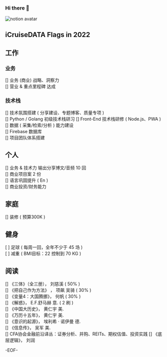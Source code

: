 ### Hi there 👋

![notion avatar](https://notion-avatar.vercel.app/api/img/eyJmYWNlIjo2LCJub3NlIjozLCJtb3V0aCI6MTAsImV5ZXMiOjYsImV5ZWJyb3dzIjoxMCwiZ2xhc3NlcyI6MiwiaGFpciI6MTQsImFjY2Vzc29yaWVzIjowLCJkZXRhaWxzIjowLCJiZWFyZCI6MH0=)

<!--
**5iCruise/5iCruise** is a ✨ _special_ ✨ repository because its `README.md` (this file) appears on your GitHub profile.

Here are some ideas to get you started:

- 🔭 I’m currently working on ...
- 🌱 I’m currently learning ...
- 👯 I’m looking to collaborate on ...
- 🤔 I’m looking for help with ...
- 💬 Ask me about ...
- 📫 How to reach me: ...
- 😄 Pronouns: ...
- ⚡ Fun fact: ...
-->

## iCruiseDATA Flags in 2022  

## 工作  
### 业务  
[] 业务 (商业) 战略、洞察力  
[] 营业 & 重点里程碑 达成   

### 技术栈  
[] 技术氛围搭建 ( 分享建设、专题博客、质量专项 )   
[] Python / Golang 初级技术栈研习
[] Front-End 技术栈研修 ( Node.js、PWA )   
[] 数据 ( 采集/检索/分析 ) 能力建设  
[] Firebase 数据库  
[] 项目团队体系搭建  

## 个人  
[] 业务 & 技术力 输出分享博文/音频 10 回   
[] 商业项目案 2 份   
[] 语言巩固提升 ( En )    
[] 商业投资/财务能力   

## 家庭  
[] 装修 ( 预算300K )  

## 健身  
[ ] 足球 ( 每周一回，全年不少于 45 场 )  
[ ] 减重 ( BMI目标：22  控制到 70 KG )

## 阅读  
[] 《三体》（全三册）， 刘慈溪  ( 50% )  
[] 《把自己作为方法》 ， 项飙 吴骑  ( 30% )    
[] 《变量4：大国腾挪》， 何帆  ( 30% )    
[] 《解惑》， E.F.舒马赫  意.  ( 2 刷 )  
[] 《中国大历史》， 黄仁宇  美.   
[] 《万历十五年》， 黄仁宇  美.     
[] 《意识的起源》， 埃利希 · 诺伊曼  德.   
[] 《信息传》， 吴军  美.   
[] CFA协会金融前沿译丛：证券分析、并购、REITs、期权估值、投资实践 
[] 《底层逻辑》， 刘润 

 -EOF- 
